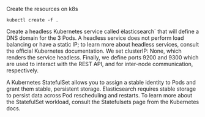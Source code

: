 Create the resources on k8s
```
kubectl create -f .
```

Create a headless Kubernetes service called èlasticsearch` that will define a DNS domain for the 3 Pods. A headless service does not perform load balancing or have a static IP; to learn more about headless services, consult the official Kubernetes documentation.
We set clusterIP: None, which renders the service headless. Finally, we define ports 9200 and 9300 which are used to interact with the REST API, and for inter-node communication, respectively.


A Kubernetes StatefulSet allows you to assign a stable identity to Pods and grant them stable, persistent storage. Elasticsearch requires stable storage to persist data across Pod rescheduling and restarts. To learn more about the StatefulSet workload, consult the Statefulsets page from the Kubernetes docs.
